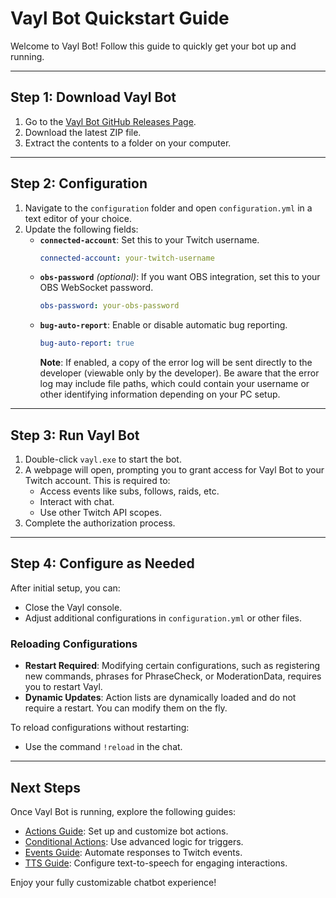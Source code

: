 # **Vayl Bot Quickstart Guide**

Welcome to Vayl Bot! Follow this guide to quickly get your bot up and running.

---

## **Step 1: Download Vayl Bot**

1. Go to the [Vayl Bot GitHub Releases Page](https://github.com/vaylvn/vaylbot/releases).
2. Download the latest ZIP file.
3. Extract the contents to a folder on your computer.

---

## **Step 2: Configuration**

1. Navigate to the `configuration` folder and open `configuration.yml` in a text editor of your choice.
2. Update the following fields:
   - **`connected-account`**: Set this to your Twitch username.
     ```yaml
     connected-account: your-twitch-username
     ```
   - **`obs-password`** *(optional)*: If you want OBS integration, set this to your OBS WebSocket password.
     ```yaml
     obs-password: your-obs-password
     ```
   - **`bug-auto-report`**: Enable or disable automatic bug reporting.
     ```yaml
     bug-auto-report: true
     ```
     **Note**: If enabled, a copy of the error log will be sent directly to the developer (viewable only by the developer). Be aware that the error log may include file paths, which could contain your username or other identifying information depending on your PC setup.

---

## **Step 3: Run Vayl Bot**

1. Double-click `vayl.exe` to start the bot.
2. A webpage will open, prompting you to grant access for Vayl Bot to your Twitch account. This is required to:
   - Access events like subs, follows, raids, etc.
   - Interact with chat.
   - Use other Twitch API scopes.
3. Complete the authorization process.

---

## **Step 4: Configure as Needed**

After initial setup, you can:
- Close the Vayl console.
- Adjust additional configurations in `configuration.yml` or other files.

### **Reloading Configurations**

- **Restart Required**: Modifying certain configurations, such as registering new commands, phrases for PhraseCheck, or ModerationData, requires you to restart Vayl.
- **Dynamic Updates**: Action lists are dynamically loaded and do not require a restart. You can modify them on the fly.

To reload configurations without restarting:
- Use the command `!reload` in the chat.

---

## **Next Steps**

Once Vayl Bot is running, explore the following guides:
- [Actions Guide](actions.md): Set up and customize bot actions.
- [Conditional Actions](conditional-actions.md): Use advanced logic for triggers.
- [Events Guide](events.md): Automate responses to Twitch events.
- [TTS Guide](tts.md): Configure text-to-speech for engaging interactions.

Enjoy your fully customizable chatbot experience!

